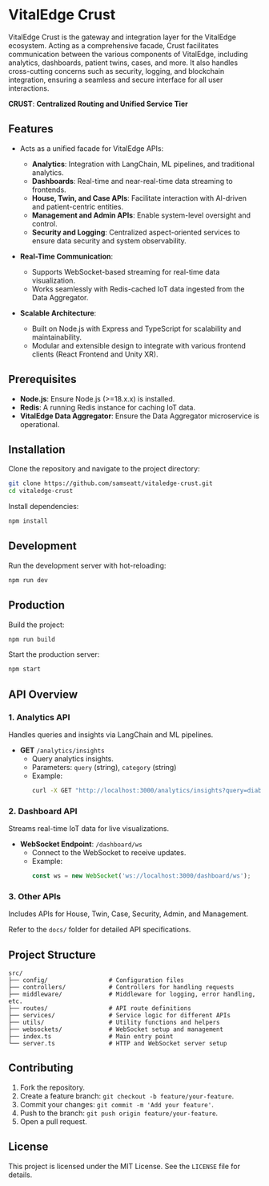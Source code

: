 # VitalEdge Crust

VitalEdge Crust is the gateway and integration layer for the VitalEdge ecosystem. Acting as a comprehensive facade, Crust facilitates communication between the various components of VitalEdge, including analytics, dashboards, patient twins, cases, and more. It also handles cross-cutting concerns such as security, logging, and blockchain integration, ensuring a seamless and secure interface for all user interactions.

**CRUST**: **Centralized Routing and Unified Service Tier**

## Features

- Acts as a unified facade for VitalEdge APIs:
  - **Analytics**: Integration with LangChain, ML pipelines, and traditional analytics.
  - **Dashboards**: Real-time and near-real-time data streaming to frontends.
  - **House, Twin, and Case APIs**: Facilitate interaction with AI-driven and patient-centric entities.
  - **Management and Admin APIs**: Enable system-level oversight and control.
  - **Security and Logging**: Centralized aspect-oriented services to ensure data security and system observability.

- **Real-Time Communication**:
  - Supports WebSocket-based streaming for real-time data visualization.
  - Works seamlessly with Redis-cached IoT data ingested from the Data Aggregator.

- **Scalable Architecture**:
  - Built on Node.js with Express and TypeScript for scalability and maintainability.
  - Modular and extensible design to integrate with various frontend clients (React Frontend and Unity XR).

## Prerequisites

- **Node.js**: Ensure Node.js (>=18.x.x) is installed.
- **Redis**: A running Redis instance for caching IoT data.
- **VitalEdge Data Aggregator**: Ensure the Data Aggregator microservice is operational.

## Installation

Clone the repository and navigate to the project directory:

```bash
git clone https://github.com/samseatt/vitaledge-crust.git
cd vitaledge-crust
```

Install dependencies:

```bash
npm install
```

## Development

Run the development server with hot-reloading:

```bash
npm run dev
```

## Production

Build the project:

```bash
npm run build
```

Start the production server:

```bash
npm start
```

## API Overview

### 1. **Analytics API**
Handles queries and insights via LangChain and ML pipelines.

- **GET** `/analytics/insights`
  - Query analytics insights.
  - Parameters: `query` (string), `category` (string)
  - Example:
    ```bash
    curl -X GET "http://localhost:3000/analytics/insights?query=diabetes&category=genomics"
    ```

### 2. **Dashboard API**
Streams real-time IoT data for live visualizations.

- **WebSocket Endpoint**: `/dashboard/ws`
  - Connect to the WebSocket to receive updates.
  - Example:
    ```javascript
    const ws = new WebSocket('ws://localhost:3000/dashboard/ws');
    ```

### 3. **Other APIs**
Includes APIs for House, Twin, Case, Security, Admin, and Management.

Refer to the `docs/` folder for detailed API specifications.

## Project Structure

```plaintext
src/
├── config/                 # Configuration files
├── controllers/            # Controllers for handling requests
├── middleware/             # Middleware for logging, error handling, etc.
├── routes/                 # API route definitions
├── services/               # Service logic for different APIs
├── utils/                  # Utility functions and helpers
├── websockets/             # WebSocket setup and management
├── index.ts                # Main entry point
└── server.ts               # HTTP and WebSocket server setup
```

## Contributing

1. Fork the repository.
2. Create a feature branch: `git checkout -b feature/your-feature`.
3. Commit your changes: `git commit -m 'Add your feature'`.
4. Push to the branch: `git push origin feature/your-feature`.
5. Open a pull request.

## License

This project is licensed under the MIT License. See the `LICENSE` file for details.

